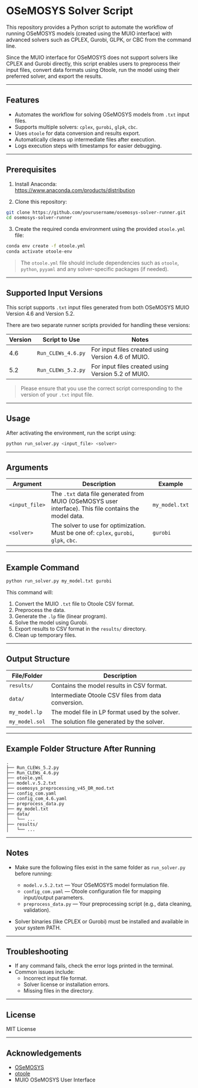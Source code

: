 
# OSeMOSYS Solver Script

This repository provides a Python script to automate the workflow of running OSeMOSYS models (created using the MUIO interface) with advanced solvers such as CPLEX, Gurobi, GLPK, or CBC from the command line.

Since the MUIO interface for OSeMOSYS does not support solvers like CPLEX and Gurobi directly, this script enables users to preprocess their input files, convert data formats using Otoole, run the model using their preferred solver, and export the results.

---

## Features

- Automates the workflow for solving OSeMOSYS models from `.txt` input files.
- Supports multiple solvers: `cplex`, `gurobi`, `glpk`, `cbc`.
- Uses `otoole` for data conversion and results export.
- Automatically cleans up intermediate files after execution.
- Logs execution steps with timestamps for easier debugging.

---

## Prerequisites

1. Install Anaconda:  
   https://www.anaconda.com/products/distribution

2. Clone this repository:
```bash
git clone https://github.com/yourusername/osemosys-solver-runner.git
cd osemosys-solver-runner
```

3. Create the required conda environment using the provided `otoole.yml` file:
```bash
conda env create -f otoole.yml
conda activate otoole-env
```

> The `otoole.yml` file should include dependencies such as `otoole`, `python`, `pyyaml` and any solver-specific packages (if needed).

---

## Supported Input Versions

This script supports `.txt` input files generated from both OSeMOSYS MUIO Version 4.6 and Version 5.2.

There are two separate runner scripts provided for handling these versions:

| Version  | Script to Use         | Notes                                                    |
|----------|-----------------------|----------------------------------------------------------|
| 4.6      | `Run_CLEWs_4.6.py`    | For input files created using Version 4.6 of MUIO.      |
| 5.2      | `Run_CLEWs_5.2.py`    | For input files created using Version 5.2 of MUIO.      |

> Please ensure that you use the correct script corresponding to the version of your `.txt` input file.

---


## Usage

After activating the environment, run the script using:

```bash
python run_solver.py <input_file> <solver>
```

---

## Arguments

| Argument     | Description                                                                                     | Example                   |
|--------------|-------------------------------------------------------------------------------------------------|---------------------------|
| `<input_file>` | The `.txt` data file generated from MUIO (OSeMOSYS user interface). This file contains the model data. | `my_model.txt`           |
| `<solver>`     | The solver to use for optimization. Must be one of: `cplex`, `gurobi`, `glpk`, `cbc`.         | `gurobi`                 |

---

## Example Command

```bash
python run_solver.py my_model.txt gurobi
```

This command will:

1. Convert the MUIO `.txt` file to Otoole CSV format.
2. Preprocess the data.
3. Generate the `.lp` file (linear program).
4. Solve the model using Gurobi.
5. Export results to CSV format in the `results/` directory.
6. Clean up temporary files.

---

## Output Structure

| File/Folder        | Description                                                  |
|-------------------|--------------------------------------------------------------|
| `results/`        | Contains the model results in CSV format.                    |
| `data/`           | Intermediate Otoole CSV files from data conversion.          |
| `my_model.lp`     | The model file in LP format used by the solver.              |
| `my_model.sol`    | The solution file generated by the solver.                   |

---

## Example Folder Structure After Running

```
.
├── Run_CLEWs_5.2.py
├── Run_CLEWs_4.6.py
├── otoole.yml
├── model.v.5.2.txt
├── osemosys_preprocessing_v45_DR_mod.txt
├── config_com.yaml
├── config_com_4.6.yaml
├── preprocess_data.py
├── my_model.txt
├── data/
│   └── ...
├── results/
│   └── ...
```

---

## Notes

- Make sure the following files exist in the same folder as `run_solver.py` before running:
  - `model.v.5.2.txt` — Your OSeMOSYS model formulation file.
  - `config_com.yaml` — Otoole configuration file for mapping input/output parameters.
  - `preprocess_data.py` — Your preprocessing script (e.g., data cleaning, validation).

- Solver binaries (like CPLEX or Gurobi) must be installed and available in your system PATH.

---

## Troubleshooting

- If any command fails, check the error logs printed in the terminal.  
- Common issues include:
  - Incorrect input file format.
  - Solver license or installation errors.
  - Missing files in the directory.

---

## License

MIT License

---

## Acknowledgements

- [OSeMOSYS](https://www.osemosys.org/)
- [otoole](https://otoole.readthedocs.io/en/latest/)
- MUIO OSeMOSYS User Interface
